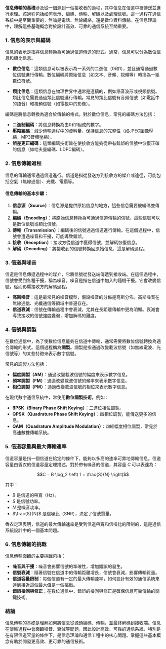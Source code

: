 **信息傳輸的基礎**涉及從一個源到一個接收者的過程，其中信息在信道中被傳送並進行處理。該過程包括如何表示、編碼、傳輸、解碼以及處理信號。這一過程在通信系統中是至關重要的，無論是電話、無線網絡，還是數位資料傳輸。在信息理論中，理解這些基礎概念對於設計高效、可靠的通信系統至關重要。

### 1. 信息的表示與編碼

信息的表示是指將信息轉換為可通過信道傳送的形式。通常，信息可以分為數位信息和類比信息。

- **數位信息**：這類信息可以被表示為一系列的二進位（0和1），並且通常通過數位信號進行傳輸。數位編碼將原始信息（如文本、音頻、視頻等）轉換為一組數位符號。
  
- **類比信息**：這類信息在物理世界中通常是連續的，例如語音波形或視頻信號。類比信息需要通過類比信號進行傳輸。常見的類比信號有音頻信號（如電話中的語音）和視頻信號（如電視中的影像）。

編碼是將信息轉換為適合於傳輸的格式。對於數位信息，常見的編碼方法包括：
- **二進制編碼**：將信息轉換為由0和1組成的數字。
- **壓縮編碼**：減少傳輸過程中的資料量，保持信息的完整性（如JPEG圖像壓縮，MP3音頻壓縮）。
- **誤差更正編碼**：這類編碼技術旨在使接收方能夠從帶有錯誤的信號中恢復正確的信息（如哈夫曼編碼、LDPC編碼）。

### 2. 信息傳輸過程

信息的傳輸通常通過信道進行。信道是指從發送方到接收方的媒介或途徑，可能包括空氣（無線通信）、光纖、電纜等。

#### 信息傳輸的基本步驟：
1. **信息源（Source）**：信息源是提供原始信息的地方，這些信息需要被編碼並傳輸。
2. **編碼（Encoding）**：將原始信息轉換為可通過信道傳輸的信號。這些信號可以是數位信號或類比信號。
3. **傳輸（Transmission）**：編碼後的信號通過信道進行傳輸。在這個過程中，信號會遭遇噪音和干擾，可能導致錯誤。
4. **接收（Reception）**：接收方從信道中獲得信號，並解碼恢復信息。
5. **解碼（Decoding）**：將接收到的信號轉換回原始信息，這是解碼過程。

### 3. 信道與噪音

信道是信息傳遞過程中的媒介，它將信號從發送端傳遞到接收端。在這個過程中，信號會受到各種干擾，稱為噪音。噪音是指在信道中加入的隨機干擾，它會改變信號，從而影響接收方的解碼過程。

- **高斯噪音**：這是最常見的噪音模型，假設噪音的分佈是高斯分佈。高斯噪音在無線通信、光纖通信等領域中普遍存在。
- **信道衰減**：信號在傳輸過程中會衰減，尤其在長距離傳輸中更為明顯。衰減會導致接收的信號強度變弱，增加解碼的難度。

### 4. 信號與調製

在數位通信中，為了使數位信息能夠在信道中傳輸，通常需要將數位信號轉換為適合傳輸的形式。這個過程稱為**調製**。調製是指通過改變載波信號（如無線電波、光信號等）的某些特徵來表示數字信號。

常見的調製方法包括：
- **幅度調製（AM）**：通過改變載波信號的幅度來表示數字信息。
- **頻率調製（FM）**：通過改變載波信號的頻率來表示數字信息。
- **相位調製（PM）**：通過改變載波信號的相位來表示數字信息。

在現代數字通信系統中，常使用**數位調製技術**，例如：
- **BPSK（Binary Phase Shift Keying）**：二進位相位調製。
- **QPSK（Quadrature Phase Shift Keying）**：四相位調製，能傳送更多的信息。
- **QAM（Quadrature Amplitude Modulation）**：四維幅度相位調製，常見於高速數據傳輸系統。

### 5. 信道容量與最大傳輸速率

信道容量是指一個信道在給定的條件下，能夠以多高的速率可靠地傳輸信息。信道容量由香农的信道容量定理描述，對於帶有噪音的信道，其容量  $`C`$  可以表達為：


```math
C = B \log_2 \left( 1 + \frac{S}{N} \right)
```


其中：
-  $`B`$  是信道的帶寬（Hz）。
-  $`S`$  是信號功率。
-  $`N`$  是噪音功率。
-  $`\frac{S}{N}`$  是信噪比（SNR），決定了信號質量。

香农定理表明，信道的最大傳輸速率是受到信道帶寬和信噪比的限制的，這是通信系統設計中的一個基本問題。

### 6. 信息傳輸的挑戰

信息傳輸面臨的主要挑戰包括：
- **噪音與干擾**：噪音會影響信號的準確性，增加錯誤的發生。
- **信號衰減**：隨著信號在信道中的傳輸距離增長，信號會衰減，影響傳輸質量。
- **信道容量限制**：每個信道有一定的最大傳輸速率，如何設計有效的通信系統來達到接近這個最大值是一個挑戰。
- **錯誤檢測與修正**：在數位通信中，錯誤的檢測與修正是確保信息可靠傳輸的關鍵技術。

### 結論

信息傳輸的基礎是理解如何將信息從源頭編碼、傳輸，並最終解碼到接收端。信息在傳輸過程中會面臨噪音、衰減等問題，因此設計高效、可靠的通信系統，特別是在有限信道容量的條件下，是信息理論和通信工程中的核心問題。掌握這些基本概念有助於開發更高效、更可靠的通信技術。